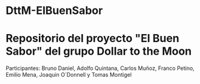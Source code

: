 # DttM-ElBuenSabor
# Repositorio del proyecto "El Buen Sabor" del grupo Dollar to the Moon
Participantes: Bruno Daniel, Adolfo Quintana, Carlos Muñoz, Franco Petino, Emilio Mena, Joaquin O´Donnell y Tomas Montigel
